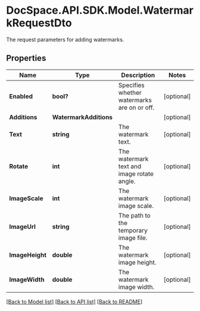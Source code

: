 # DocSpace.API.SDK.Model.WatermarkRequestDto
The request parameters for adding watermarks.

## Properties

Name | Type | Description | Notes
------------ | ------------- | ------------- | -------------
**Enabled** | **bool?** | Specifies whether watermarks are on or off. | [optional] 
**Additions** | **WatermarkAdditions** |  | [optional] 
**Text** | **string** | The watermark text. | [optional] 
**Rotate** | **int** | The watermark text and image rotate angle. | [optional] 
**ImageScale** | **int** | The watermark image scale. | [optional] 
**ImageUrl** | **string** | The path to the temporary image file. | [optional] 
**ImageHeight** | **double** | The watermark image height. | [optional] 
**ImageWidth** | **double** | The watermark image width. | [optional] 

[[Back to Model list]](../README.md#documentation-for-models) [[Back to API list]](../README.md#documentation-for-api-endpoints) [[Back to README]](../README.md)


